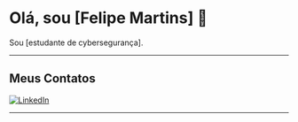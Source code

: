 # Olá, sou [Felipe Martins] 👋

Sou [estudante de cybersegurança].

---

## Meus Contatos

[![LinkedIn](https://img.shields.io/badge/LinkedIn-0077B5?style=for-the-badge&logo=linkedin&logoColor=white)](www.linkedin.com/in/felipemartinscs)

---
